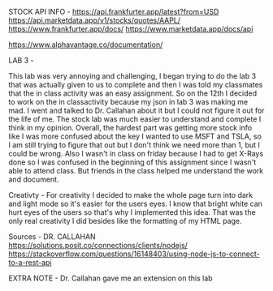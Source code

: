 STOCK API INFO -
https://api.frankfurter.app/latest?from=USD
https://api.marketdata.app/v1/stocks/quotes/AAPL/
https://www.frankfurter.app/docs/
https://www.marketdata.app/docs/api


https://www.alphavantage.co/documentation/

LAB 3 -

This lab was very annoying and challenging, I began trying to do the lab 3 that was actually given to us to complete and then I was told my classmates that the 
in class activity was an easy assignment. So on the 12th I decided to work on the in classactivity because my json in lab 3 was making me mad. I went and talked 
to Dr. Callahan about it but I could not figure it out for the life of me. The stock lab was much easier to understand and complete I think in my opinion. Overall, 
the hardest part was getting more stock info like I was more confused about the key I wanted to use MSFT and TSLA, so I am still trying to figure that out but I don't 
think we need more than 1, but I  could be wrong. Also I wasn't in class on friday because I had to get X-Rays done so I was confused in the beginning of this assignment 
since I wasn't able to attend class. But friends in the class helped me understand the work and document.


Creativty -
For creativity I decided to make the whole page turn into dark and light mode so it's easier for the users eyes. I know that bright white can hurt eyes of the users
so that's why I implemented this idea. That was the only real creativity I did besides like the formatting of my HTML page.


Sources - DR. CALLAHAN
https://solutions.posit.co/connections/clients/nodejs/
https://stackoverflow.com/questions/16148403/using-node-js-to-connect-to-a-rest-api


EXTRA NOTE - Dr. Callahan gave me an extension on this lab 